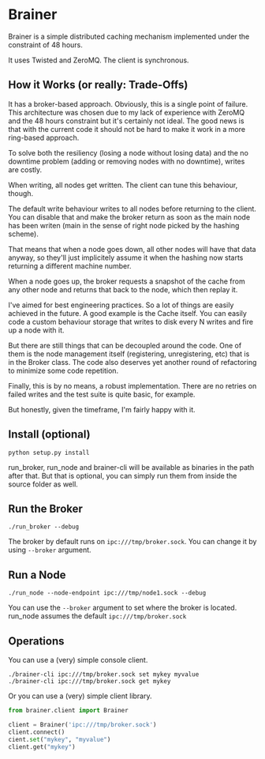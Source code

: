 # Brainer

Brainer is a simple distributed caching mechanism implemented under
the constraint of 48 hours.

It uses Twisted and ZeroMQ. The client is synchronous.

## How it Works (or really: Trade-Offs)

It has a broker-based approach. Obviously, this is a single point of failure. This architecture was chosen due to my lack of experience with ZeroMQ and the 48 hours constraint but it's certainly not ideal. The good news is that with the current code it should not be hard to make it work in a more ring-based approach.

To solve both the resiliency (losing a node without losing data) and the no downtime problem (adding or removing nodes with no downtime), writes are costly.

When writing, all nodes get written. The client can tune this behaviour, though.

The default write behaviour writes to all nodes before returning to the client. You can disable that and make the broker return as soon as the main node has been writen (main in the sense of right node picked by the hashing scheme).

That means that when a node goes down, all other nodes will have that data anyway, so they'll just implicitely assume it when the hashing now starts returning a different machine number.

When a node goes up, the broker requests a snapshot of the cache from any other node and returns that back to the node, which then replay it.

I've aimed for best engineering practices. So a lot of things are easily achieved in the future. A good example is the Cache itself. You can easily code a custom behaviour storage that writes to disk every N writes and fire up a node with it.

But there are still things that can be decoupled around the code. One of them is the node management itself (registering, unregistering, etc) that is in the Broker class. The code also deserves yet another round of refactoring to minimize some code repetition.

Finally, this is by no means, a robust implementation. There are no retries on failed writes and the test suite is quite basic, for example.

But honestly, given the timeframe, I'm fairly happy with it.

## Install (optional)

```
python setup.py install
```

run_broker, run_node and brainer-cli will be available as binaries in the path after that. But that is optional, you can simply run them from inside the source folder as well.

## Run the Broker

```
./run_broker --debug
```

The broker by default runs on `ipc:///tmp/broker.sock`. You can change it by using `--broker` argument.

## Run a Node

```
./run_node --node-endpoint ipc:///tmp/node1.sock --debug
```

You can use the `--broker` argument to set where the broker is located. run_node assumes the default `ipc:///tmp/broker.sock`

## Operations

You can use a (very) simple console client.

```
./brainer-cli ipc:///tmp/broker.sock set mykey myvalue
./brainer-cli ipc:///tmp/broker.sock get mykey
```

Or you can use a (very) simple client library.

```python
from brainer.client import Brainer

client = Brainer('ipc:///tmp/broker.sock')
client.connect()
cient.set("mykey", "myvalue")
client.get("mykey")
```
